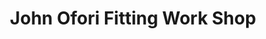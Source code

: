 ---
title: "John Ofori Fitting Work Shop"
url: /accra/john-ofori-fitting-work-shop/
shop: Autowerkstatt
---